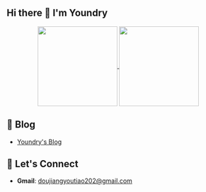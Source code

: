 ## Hi there 👋 I'm Youndry

<p align="center">
<a href="https://github.com/anuraghazra/github-readme-stats">
  <picture>
  <img align="center"  height='180px'  src="https://github-readme-stats.vercel.app/api?username=YuanJieMaster&show_icons=true&count_private=true&theme=radical&include_all_commits=true" />
  </picture>
</a>

<a href="https://github.com/anuraghazra/convoychat">
  <picture>
  <img align="center"  height='180px'  src="https://github-readme-stats.vercel.app/api/top-langs/?username=YuanJieMaster&theme=radical&layout=compact&hide=html,css" />
  </picture>
</a>
</p>

## 📝 **Blog**  
- [Youndry's Blog](https://yuanjiemaster.github.io/)


## 🤝 **Let's Connect**  
- **Gmail**:  doujiangyoutiao202@gmail.com


<!--
🎯 **Latest Projects**  
[![项目名](https://github-readme-stats.vercel.app/api/pin/?username=YuanJieMaster&repo=仓库名)](https://github.com/你的用户名/仓库名)  

[![Readme Card](https://github-readme-stats.vercel.app/api/pin/?username=anuraghazra&repo=github-readme-stats)](https://github.com/anuraghazra/github-readme-stats)
-->

<!--
**YuanJieMaster/YuanJieMaster** is a ✨ _special_ ✨ repository because its `README.md` (this file) appears on your GitHub profile.

Here are some ideas to get you started:

- 🔭 I’m currently working on ...
- 🌱 I’m currently learning ...
- 👯 I’m looking to collaborate on ...
- 🤔 I’m looking for help with ...
- 💬 Ask me about ...
- 📫 How to reach me: ...
- 😄 Pronouns: ...
- ⚡ Fun fact: ...
-->
